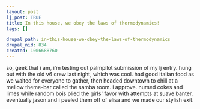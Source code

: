 ```yaml
--- 
layout: post
lj_post: TRUE
title: In this house, we obey the laws of thermodynamics!
tags: []

drupal_path: in-this-house-we-obey-the-laws-of-thermodynamics
drupal_nid: 834
created: 1006688760
---
```

so, geek that i am, i'm testing out palmpilot submission of my lj entry. hung out with the old v6 crew last night, which was cool. had good italian food as we waited for everyone to gather, then headed downtown to chill at a mellow theme-bar called the samba room. i approve. nursed cokes and limes while random bois plied the girls' favor with attempts at suave banter. eventually jason and i peeled them off of elisa and we made our stylish exit.
